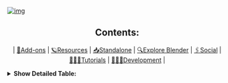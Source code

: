[![img](https://randomrepoimg.fly.dev/agmmnn/awesome-blender/imgs "Awesome Blender, bg: @mantissa (randomrepoimg.fly.dev)")](#table)


<a name="table"></a>

<div align="center">
    <h2>Contents:</h2>
    <p>| <a href="#Add-ons-">🔮Add-ons</a> | <a href="#Resources-">🪐Resources</a> | <a
            href="#Standalone-">📥Standalone</a> | <a href="#Explore-Blender-">🔍Explore Blender</a> | <a
            href="#Social-">🖇Social</a> | <a href="#Tutorials-">👩🏻‍🏫Tutorials</a> | <a
            href="#Development-">👩🏽‍💻Development</a> |</p>
</div>

<details><summary><b>Show Detailed Table:</b></summary>
<ul>
    <li><a href="#Add-ons-">🔮Add-ons</a>
        <ul>
            <li><a href="#SimulationPhysics-">🌊Simulation/Physics</a></li>
            <li><a href="#GeneratorBuilder-">🦑Generator/Builder</a></li>
            <li><a href="#Modeling-">🧊Modeling</a></li>
            <li><a href="#Animation-">🌠Animation</a></li>
            <li><a href="#Render-Engine-">🗜Render Engine</a></li>
            <li><a href="#%EF%B8%8Ftextureuv-">🗺️Texture/UV</a></li>
            <li><a href="#GameDev-">🎮GameDev</a></li>
            <li><a href="#Misc-">🪀Misc</a></li>
        </ul>
    </li>
  ## 🔮Add-ons [^](#table)

-   Check list of Blender's built-in add-ons documentation [here](https://docs.blender.org/manual/en/dev/addons/index.html).

### 🌊Simulation/Physics [^](#table)

-   [FLIP Fluids](https://github.com/rlguy/Blender-FLIP-Fluids) : is a powerful liquid simulation plugin that gives you the ability to create high quality fluid effects all within Blender, the free and open source 3D creation suite. [![market]](https://blendermarket.com/products/flipfluids)
-   [Molecular Script](https://github.com/scorpion81/Blender-Molecular-Script) : is a particle collision addon that makes particles collide for creating certain types of simulations, effects and particles linking as well.
-   [Jet-Fluids](https://github.com/PavelBlend/blender_jet_fluids_addon) : [Jet fluid](https://github.com/doyubkim/fluid-engine-dev) simulator integration in blender.
-   [projectile](https://gumroad.com/l/projectile) : An artist-friendly tool for throwing stuff around inside blender. [![][repo]](https://github.com/natecraddock/projectile)
-   [Phobos](https://github.com/dfki-ric/phobos) : An add-on for Blender allowing to create URDF, SDF and SMURF robot models.

### 🦑Generator/Builder [^](#table)

-   [MB-Lab](https://mblab.dev/) : is a free, open source character creation tool for Blender. [![][repo]](https://github.com/animate1978/MB-Lab)
-   [Charmorph](https://github.com/Upliner/CharMorph) : is another free, open source character creation tool for Blender.
-   [FaceBuilder](https://www.keentools.io/download/facebuilder-for-blender) [$] : is a Blender add-on that lets you create photorealistic 3D models of human faces and heads using a few photographs with a neutral face expression. [[medium]](https://medium.com/keentools/facebuilder-for-blender-guide-cbb10c717f7c)
-   [The Grove 3D](https://www.thegrove3d.com/) [$] : Grow natural 3D trees for visualisation and film. Grow, bend, prune, interactively simulate the seasons year by year.
-   [tree-gen](https://github.com/friggog/tree-gen) : procedural generation of tree models in blender.
-   [Modular Tree](https://github.com/MaximeHerpin/modular_tree/tree/blender_28) : This addon for blender allows the creation of realistic trees with the node editor.
-   [Bricker](https://www.blendermarket.com/products/bricker) [$] : Photoreal Lego/Minecraft Simulations.
-   [SpaceshipGenerator](https://github.com/a1studmuffin/SpaceshipGenerator) : procedurally generate 3D spaceships.
-   [Space Station Generator](https://gumroad.com/curtisjamesholt#iABmB) : Tool lets you generate sprawling space stations.
-   [Building Tools](https://github.com/ranjian0/building_tools) : Building generation addon for blender.
-   [Procedural Cloudscape Generation](https://blenderartists.org/t/procedural-cloudscape-generation-in-cycles-now-eevee/694700/12) : Create pretty realistic looking cloudscapes in Cycles and Eevee.
-   [Real Snow](https://3d-wolf.com/products/snow.html) : is an addon to create snow on top of objects.
-   [Welder](https://blenderartists.org/t/welder/672478) : welds generator for Blender.
-   [Sprytile](https://github.com/Sprytile/Sprytile) : a blender add-on for building tile based low-poly scenes with paint/map editor like tools. [[more info]](https://chemikhazi.itch.io/sprytile)
-   [Scatter](https://blendermarket.com/products/scatter) [$] : The scattering tool for blender.
-   [SceneCity](https://www.cgchan.com/store/scenecity) [$] : Generate large road networks and mass-place tens of thousands of buildings. Mix both procedural and hand-made assets.
-   [Graswald](https://www.graswald3d.com/) [$] : is the solution for 3D Artists who need realistic vegetation in their scenes.
-   [Celtic Knot](https://github.com/BorisTheBrave/celtic-knot/wiki/Gallery) : Generate bezier curves, pipes and ribbons in elaborate weavings, based off of a framework mesh.
-   [Floorboard Generator](https://blenderartists.org/t/a-floor-board-generator/582368/195) : Generate floor board. [![][repo]](https://github.com/importbpy/Floorboard-Generator)
-   [Piperator](https://blenderartists.org/t/blender-addon-piperator-generation-of-pipe-networks-new-version-with-vertex-color-pipe-control/1186693) : is an addon for blender which helps generating complex pipe layouts.
-   [Mesh Maze](https://github.com/elfnor/mesh_maze) : Blender add-on to generate a maze on any mesh.
-   [BookGen](https://oweissbarth.de/software/book-gen-blender-addon/) : is a free book-generation addon for Blender.
-   [City Scatter](https://gumroad.com/curtisjamesholt#Illil) : Generate cityscape concepts, powered by Blender's collection system.
-   [TubeTool](https://github.com/zeffii/TubeTool) : Generate tubing between two selected polygons.
-   [Blender Data Visualisation](https://github.com/Griperis/BlenderDataVis) : Load data into Blender and create visualisations.
-   [HGen](https://gumroad.com/l/HGen_nd9h) : Blender hair generation and manipulating tool.
-   [Data-FX](https://github.com/LandonFerg/Data-FX) : Loads and visualizes different types of data within Blender from .csv files.
-   [Geometry nodes](https://www.blender.org/download/demo-files/#geometry-nodes) : Free examples of geometry nodes including procedural buildings and a hex grid map.
-   [Post USSR Builder](https://kypcaht.gumroad.com/l/PmCLJ) : Simple post USSR style building generator on geometry nodes. 2.93 and newer
-   [G Scatter](https://www.graswald3d.com/gscatter) : Artist-friendly scattering for free from developers of Grasswald.
-   [Stylized Fantasy Tree Generator](https://rc12.gumroad.com/l/fantasytree) : Generate endless variations of stylized trees with this geometry nodes tool.
-   [Random Book Generator](https://ko-fi.com/s/9879a091a9) : Book randomizing asset for Blender. Made with the new Geometry nodes.
-   [Tyre Generator](https://flexdigitalpottery.gumroad.com/l/Tyregenv1) : Free tyre generator with geometry nodes.
-   [Procedural Snow Shader](https://plusq.gumroad.com/l/jmdpr) : Procedural snow shader created in Blender.
-   [Buildify](https://paveloliva.gumroad.com/l/buildify) : is a geometry nodes library for easy building creation.

---

### Contributing [^](#table)

Your contributions are always welcome! ^\_^ If you want to contribute to this list, send a _pull request_, open an _issue_ or _contact with me_ @agmmnn. Please read the _[contributing guidelines](https://github.com/agmmnn/awesome-blender/blob/master/CONTRIBUTING.md)_ first, some sections have their own guidelines as a comment line.

---

#### _Thanks for reading!_

[![Let's fund](https://img.shields.io/badge/fund-blender-orange?logo=blender&style=for-the-badge)](https://fund.blender.org/)

<!-- markdown references -->

[bl-logo]: imgs/blender.svg
[repo]: imgs/github.svg
[market]: imgs/blendermarket.svg
[zero]: imgs/zero.svg
[by]: imgs/by.svg
[cc]: imgs/cc.svg
[nc]: imgs/nc.svg
[mit]: imgs/mit.svg
[gpl]: imgs/gpl.svg

<!-- /markdown references -->
